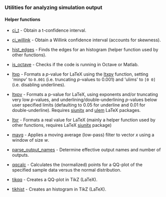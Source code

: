 ### Utilities for analyzing simulation output

#### Helper functions

* [ci_t](ci_t.m) - Obtain a t-confidence interval.

* [ci_willink](ci_willink.m) - Obtain a Willink confidence interval 
(accounts for skewness).

* [hist_edges](hist_edges.m) - Finds the edges for an histogram (helper 
function used by other functions).

* [is_octave](is_octave.m) - Checks if the code is running in Octave or
Matlab.

* [ltxp](ltxp.m) - Formats a _p_-value for LaTeX using the [ltxpv](ltxpv.m) 
function, setting 'minpv' to `0.001` (i.e. truncating _p_-values to 0.001) and 
'ulims' to `[0 0]` (i.e. disabling underlines).

* [ltxpv](ltxpv.m) - Formats a p-value for LaTeX, using exponents and/or 
truncating very low _p_-values, and underlining/double-underlining _p_-values 
below user specified limits (defaulting to 0.05 for underline and 0.01 for
double-underline). Requires [siunitx] and [ulem] LaTeX packages.

* [ltxr](ltxr.m) - Formats a real value for LaTeX (mainly a helper 
function used by other functions, requires LaTeX [siunitx] package)

* [mavg](mavg.m) - Applies a moving average (low-pass) filter to vector
_x_ using a window of size _w_.

* [parse_output_names](parse_output_names.m) - Determine effective output names
and number of outputs.

* [qqcalc](qqcalc.m) - Calculates the (normalized) points for a QQ-plot 
of the specified sample data versus the normal distribution.

* [tikqq](tikqq.m) - Creates a QQ-plot in TikZ (LaTeX).

* [tikhist](tikhist.m) - Creates an histogram in TikZ (LaTeX).


[siunitx]: https://www.ctan.org/pkg/siunitx
[ulem]: https://www.ctan.org/pkg/ulem
